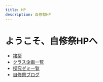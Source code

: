 ```yaml
---
title: HP
description: 自修祭HP
---
```

# ようこそ、自修祭HPへ

- [挨拶](/greeting)
- [クラス企画一覧](/projects)
- [探究ゼミ一覧](/seminars)
- [自修祭ブログ](/blog/2021/09/03/first-blog/)
